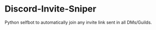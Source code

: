 # Discord-Invite-Sniper
Python selfbot to automatically join any invite link sent in all DMs/Guilds.
